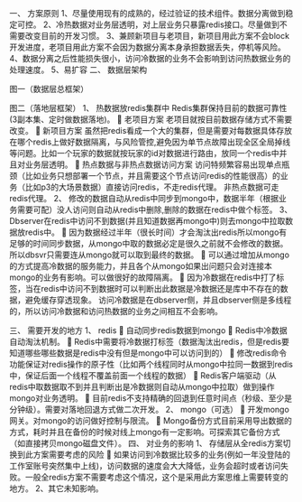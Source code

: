 一、	方案原则
1、尽量使用现有的成熟的，经过验证的技术组件。数据分离做到稳定可控。
2、冷热数据对业务层透明，对上层业务只暴露redis接口。尽量做到不需要改变目前的开发习惯。
3、兼顾新项目与老项目，新项目用此方案不会block开发进度，老项目用此方案不会因为数据分离本身承担数据丢失，停机等风险。
4、数据分离之后性能损失很小，访问冷数据的业务不会影响到访问热数据业务的处理速度。
5、易扩容
二、	数据层架构

图一（数据层总框架）

 
图二（落地层框架）
1、	热数据放redis集群中
Redis集群保持目前的数据可靠性(3副本集、定时做数据落地)。
	老项目方案
老项目就按目前数据存储方式不需要改变。
	新项目方案
虽然把redis看成一个大的集群，但是需要对每数据具体存放在哪个redis上做好数据隔离，与风险管控,避免因为单节点故障出现全区全局掉线等问题。比如一个玩家的数据就按玩家的id对数据进行路由，放同一个redis中并且对业务层透明。
	热点数据与非热点数据访问方案
访问特频繁容易出现单点瓶颈（比如业务只想部署一个节点，并且需要这个节点访问redis的性能很高）的业务（比如p3的大场景数据）直接访问redis，不走redis代理。
非热点数据可走redis代理。
2、	修改的数据自动从redis中同步到mongo中，数据半年（根据业务需要可配）没人访问则自动从redis中删除,删除的数据在redis中做个标签。
3、	Dbserver在redis中访问不到数据(并且知道数据再mongo中)则去mongo中拉取数据放redis中。
	因为数据经过半年（很长时间）才会淘汰出redis所以mongo有足够的时间同步数据，从mongo中取的数据必定是很久之前就不会修改的数据。所以dbsvr只需要连从mongo就可以取到最终的数据。
	可以通过增加从mongo的方式提高冷数据的服务能力，并且各个从mongo如果出问题只会对连接本mongo的业务有影响。可以做很好的故障隔离。
	因为冷数据在redis中打了标签，当在redis中访问不到数据时可以判断出此数据是冷数据还是库中不存在的数据，避免缓存穿透现象。
访问冷数据是在dbserver侧，并且dbserver侧是多线程的，所以访问冷数据和访问热数据的业务之间相互不会影响。

三、	需要开发的地方
1、	redis
	自动同步redis数据到mongo
	Redis中冷数据自动淘汰机制。
	Redis中需要将冷数据打标签（数据淘汰出redis，但是redis要知道哪些哪些数据是redis中没有但是mongo中可以访问到的）
	修改redis命令功能保证对redis操作的原子性（比如两个线程同时从mongo中拉同一数据到redis中，保证后面一个线程不覆盖前面一个线程的数据）
	Redis客户端驱动（从redis中取数据取不到并且判断出是冷数据则自动从mongo中拉取）做到操作mongo对业务透明。
	目前redis不支持精确的回退到任意时间点（秒级、至少是分钟级）。需要对落地回退方式做二次开发。
2、	mongo（可选）
	开发mongo网关。对mongo的访问做好控制与限流。
	Mongo备份方式目前采用导出数据的方式，耗时并且在备份的时候对线上mongo有一定影响。可探索其它备份方式（如直接拷贝mongo磁盘文件）。
四、	对业务的影响
1、	存储层从全redis方案切换到此方案需要考虑的风险
	如果访问到冷数据比较多的业务(例如一年没登陆的工作室账号突然集中上线)，访问数据的速度会大大降低，业务会超时或者访问失败。一般全redis方案不需要考虑这个情况，这个是采用此方案思维上需要转变的地方。
2、其它未知影响。
